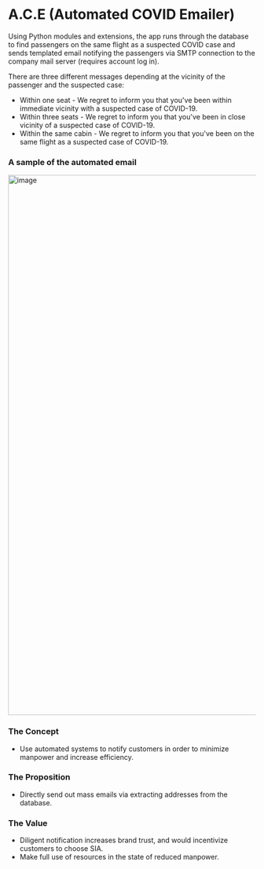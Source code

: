 # A.C.E (Automated COVID Emailer)



Using Python modules and extensions, the app runs through the database to find passengers on the same flight as a suspected COVID case and sends templated email notifying the passengers via SMTP connection to the company mail server (requires account log in).

There are three different messages depending at the vicinity of the passenger and the suspected case:
- Within one seat - We regret to inform you that you've been within immediate vicinity with a suspected case of COVID-19.
- Within three seats - We regret to inform you that you've been in close vicinity of a suspected case of COVID-19.
- Within the same cabin - We regret to inform you that you've been on the same flight as a suspected case of COVID-19.

### A sample of the automated email 
<img width="1100" alt="image" src="https://user-images.githubusercontent.com/56251951/120663979-1f6c8200-c4bd-11eb-8be5-dae0389a8a6f.png">



### The Concept
- Use automated systems to notify customers in order to minimize manpower and increase efficiency.

### The Proposition
- Directly send out mass emails via extracting addresses from the database.

### The Value
- Diligent notification increases brand trust, and would incentivize customers to choose SIA.
- Make full use of resources in the state of reduced manpower.
